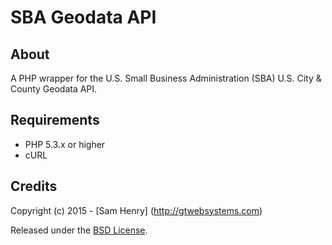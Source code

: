 # SBA Geodata API

## About

A PHP wrapper for the U.S. Small Business Administration (SBA) U.S. City & County Geodata API.

## Requirements

- PHP 5.3.x or higher
- cURL

## Credits

Copyright (c) 2015 - [Sam Henry] (http://gtwebsystems.com)

Released under the [BSD License](http://www.opensource.org/licenses/bsd-license.php).
